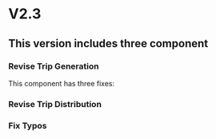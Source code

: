 # V2.3

## This version includes three component

### Revise Trip Generation
This component has three fixes:
[^1]: Fix item A
[^2]: Fix item B
[^3]: Fix item C

### Revise Trip Distribution

### Fix Typos

